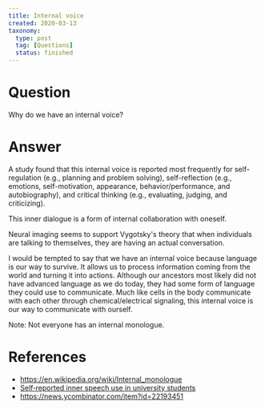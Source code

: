 ```yaml
---
title: Internal voice
created: 2020-03-13
taxonomy:
  type: post
  tag: [Questions]
  status: finished
---
```


# Question
Why do we have an internal voice?

# Answer
A study found that this internal voice is reported most frequently for self-regulation (e.g., planning and problem solving), self-reflection (e.g., emotions, self-motivation, appearance, behavior/performance, and autobiography), and critical thinking (e.g., evaluating, judging, and criticizing).

This inner dialogue is a form of internal collaboration with oneself.

Neural imaging seems to support Vygotsky's theory that when individuals are talking to themselves, they are having an actual conversation.

I would be tempted to say that we have an internal voice because language is our way to survive. It allows us to process information coming from the world and turning it into actions. Although our ancestors most likely did not have advanced language as we do today, they had some form of language they could use to communicate. Much like cells in the body communicate with each other through chemical/electrical signaling, this internal voice is our way to communicate with ourself.

Note: Not everyone has an internal monologue.

# References
* https://en.wikipedia.org/wiki/Internal_monologue
* [Self‐reported inner speech use in university students](https://doi.org/10.1002%2Facp.3404)
* https://news.ycombinator.com/item?id=22193451
